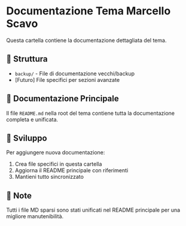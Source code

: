 # Documentazione Tema Marcello Scavo

Questa cartella contiene la documentazione dettagliata del tema.

## 📁 Struttura

- `backup/` - File di documentazione vecchi/backup
- [Futuro] File specifici per sezioni avanzate

## 📖 Documentazione Principale

Il file `README.md` nella root del tema contiene tutta la documentazione completa e unificata.

## 🔧 Sviluppo

Per aggiungere nuova documentazione:
1. Crea file specifici in questa cartella
2. Aggiorna il README principale con riferimenti
3. Mantieni tutto sincronizzato

## 📝 Note

Tutti i file MD sparsi sono stati unificati nel README principale per una migliore manutenibilità.
